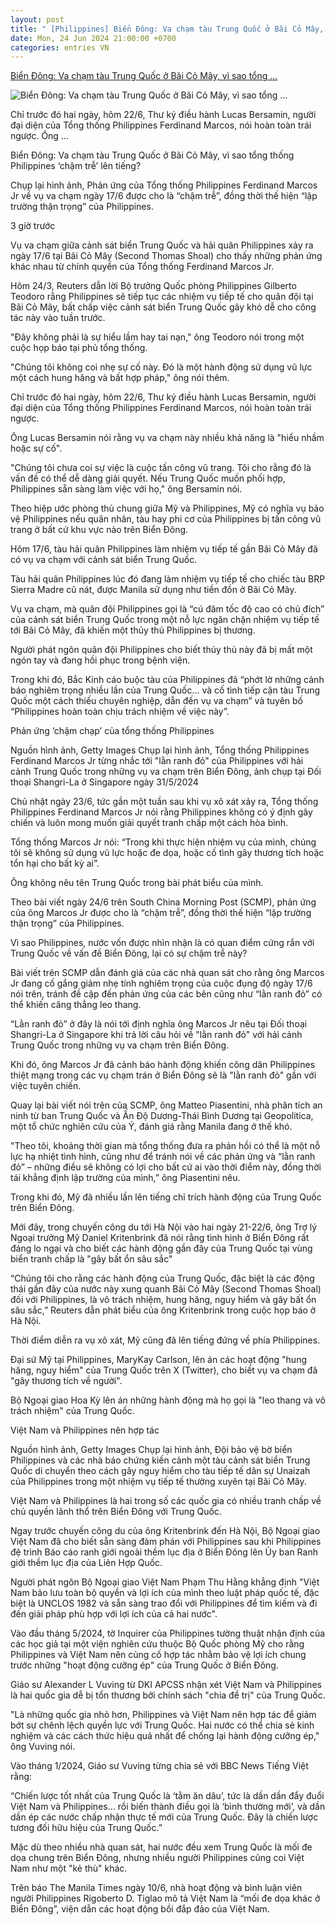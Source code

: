 ```yaml
---
layout: post
title: " [Philippines] Biển Đông: Va chạm tàu Trung Quốc ở Bãi Cỏ Mây, vì sao tổng ..."
date: Mon, 24 Jun 2024 21:00:00 +0700
categories: entries VN
---
```

[Biển Đông: Va chạm tàu Trung Quốc ở Bãi Cỏ Mây, vì sao tổng ...](https://www.bbc.com/vietnamese/articles/clkkkderxdzo)

![Biển Đông: Va chạm tàu Trung Quốc ở Bãi Cỏ Mây, vì sao tổng ...](https://ichef.bbci.co.uk/news/1024/branded_vietnamese/9414/live/cd1f7d70-3220-11ef-bdc5-41d7421c2adf.png)

Chỉ trước đó hai ngày, hôm 22/6, Thư ký điều hành Lucas Bersamin, người đại diện của Tổng thống Philippines Ferdinand Marcos, nói hoàn toàn trái ngược. Ông ...

Biển Đông: Va chạm tàu Trung Quốc ở Bãi Cỏ Mây, vì sao tổng thống Philippines ‘chậm trễ’ lên tiếng?

Chụp lại hình ảnh, Phản ứng của Tổng thống Philippines Ferdinand Marcos Jr về vụ va chạm ngày 17/6 được cho là “chậm trễ”, đồng thời thế hiện “lập trường thận trọng” của Philippines.

3 giờ trước

Vụ va chạm giữa cảnh sát biển Trung Quốc và hải quân Philippines xảy ra ngày 17/6 tại Bãi Cỏ Mây (Second Thomas Shoal) cho thấy những phản ứng khác nhau từ chính quyền của Tổng thống Ferdinand Marcos Jr.

Hôm 24/3, Reuters dẫn lời Bộ trưởng Quốc phòng Philippines Gilberto Teodoro rằng Philippines sẽ tiếp tục các nhiệm vụ tiếp tế cho quân đội tại Bãi Cỏ Mây, bất chấp việc cảnh sát biển Trung Quốc gây khó dễ cho công tác này vào tuần trước.

"Đây không phải là sự hiểu lầm hay tai nạn," ông Teodoro nói trong một cuộc họp báo tại phủ tổng thống.

"Chúng tôi không coi nhẹ sự cố này. Đó là một hành động sử dụng vũ lực một cách hung hăng và bất hợp pháp," ông nói thêm.

Chỉ trước đó hai ngày, hôm 22/6, Thư ký điều hành Lucas Bersamin, người đại diện của Tổng thống Philippines Ferdinand Marcos, nói hoàn toàn trái ngược.

Ông Lucas Bersamin nói rằng vụ va chạm này nhiều khả năng là "hiểu nhầm hoặc sự cố".

"Chúng tôi chưa coi sự việc là cuộc tấn công vũ trang. Tôi cho rằng đó là vấn đề có thể dễ dàng giải quyết. Nếu Trung Quốc muốn phối hợp, Philippines sẵn sàng làm việc với họ," ông Bersamin nói.

Theo hiệp ước phòng thủ chung giữa Mỹ và Philippines, Mỹ có nghĩa vụ bảo vệ Philippines nếu quân nhân, tàu hay phi cơ của Philippines bị tấn công vũ trang ở bất cứ khu vực nào trên Biển Đông.

Hôm 17/6, tàu hải quân Philippines làm nhiệm vụ tiếp tế gần Bãi Cỏ Mây đã có vụ va chạm với cảnh sát biển Trung Quốc.

Tàu hải quân Philippines lúc đó đang làm nhiệm vụ tiếp tế cho chiếc tàu BRP Sierra Madre cũ nát, được Manila sử dụng như tiền đồn ở Bãi Cỏ Mây.

Vụ va chạm, mà quân đội Philippines gọi là “cú đâm tốc độ cao có chủ đích” của cảnh sát biển Trung Quốc trong một nỗ lực ngăn chặn nhiệm vụ tiếp tế tới Bãi Cỏ Mây, đã khiến một thủy thủ Philippines bị thương.

Người phát ngôn quân đội Philippines cho biết thủy thủ này đã bị mất một ngón tay và đang hồi phục trong bệnh viện.

Trong khi đó, Bắc Kinh cáo buộc tàu của Philippines đã “phớt lờ những cảnh báo nghiêm trọng nhiều lần của Trung Quốc… và cố tình tiếp cận tàu Trung Quốc một cách thiếu chuyên nghiệp, dẫn đến vụ va chạm” và tuyên bố “Philippines hoàn toàn chịu trách nhiệm về việc này”.

Phản ứng ‘chậm chạp’ của tổng thống Philippines

Nguồn hình ảnh, Getty Images Chụp lại hình ảnh, Tổng thống Philippines Ferdinand Marcos Jr từng nhắc tới "lằn ranh đỏ" của Philippines với hải cảnh Trung Quốc trong những vụ va chạm trên Biển Đông, ảnh chụp tại Đối thoại Shangri-La ở Singapore ngày 31/5/2024

Chủ nhật ngày 23/6, tức gần một tuần sau khi vụ xô xát xảy ra, Tổng thống Philippines Ferdinand Marcos Jr nói rằng Philippines không có ý định gây chiến và luôn mong muốn giải quyết tranh chấp một cách hòa bình.

Tổng thống Marcos Jr nói: “Trong khi thực hiện nhiệm vụ của mình, chúng tôi sẽ không sử dụng vũ lực hoặc đe dọa, hoặc cố tình gây thương tích hoặc tổn hại cho bất kỳ ai”.

Ông không nêu tên Trung Quốc trong bài phát biểu của mình.

Theo bài viết ngày 24/6 trên South China Morning Post (SCMP), phản ứng của ông Marcos Jr được cho là “chậm trễ”, đồng thời thế hiện “lập trường thận trọng” của Philippines.

Vì sao Philippines, nước vốn được nhìn nhận là có quan điểm cứng rắn với Trung Quốc về vấn đề Biển Đông, lại có sự chậm trễ này?

Bài viết trên SCMP dẫn đánh giá của các nhà quan sát cho rằng ông Marcos Jr đang cố gắng giảm nhẹ tính nghiêm trọng của cuộc đụng độ ngày 17/6 nói trên, tránh đề cập đến phản ứng của các bên cũng như “lằn ranh đỏ” có thể khiến căng thẳng leo thang.

“Lằn ranh đỏ” ở đây là nói tới định nghĩa ông Marcos Jr nêu tại Đối thoại Shangri-La ở Singapore khi trả lời câu hỏi về "lằn ranh đỏ" với hải cảnh Trung Quốc trong những vụ va chạm trên Biển Đông.

Khi đó, ông Marcos Jr đã cảnh báo hành động khiến công dân Philippines thiệt mạng trong các vụ chạm trán ở Biển Đông sẽ là "lằn ranh đỏ" gần với việc tuyên chiến.

Quay lại bài viết nói trên của SCMP, ông Matteo Piasentini, nhà phân tích an ninh từ ban Trung Quốc và Ấn Độ Dương-Thái Bình Dương tại Geopolitica, một tổ chức nghiên cứu của Ý, đánh giá rằng Manila đang ở thế khó.

"Theo tôi, khoảng thời gian mà tổng thống đưa ra phản hồi có thể là một nỗ lực hạ nhiệt tình hình, cũng như để tránh nói về các phản ứng và “lằn ranh đỏ” – những điều sẽ không có lợi cho bất cứ ai vào thời điểm này, đồng thời tái khẳng định lập trường của mình,” ông Piasentini nêu.

Trong khi đó, Mỹ đã nhiều lần lên tiếng chỉ trích hành động của Trung Quốc trên Biển Đông.

Mới đây, trong chuyến công du tới Hà Nội vào hai ngày 21-22/6, ông Trợ lý Ngoại trưởng Mỹ Daniel Kritenbrink đã nói rằng tình hình ở Biển Đông rất đáng lo ngại và cho biết các hành động gần đây của Trung Quốc tại vùng biển tranh chấp là "gây bất ổn sâu sắc"

“Chúng tôi cho rằng các hành động của Trung Quốc, đặc biệt là các động thái gần đây của nước này xung quanh Bãi Cỏ Mây (Second Thomas Shoal) đối với Philippines, là vô trách nhiệm, hung hăng, nguy hiểm và gây bất ổn sâu sắc,” Reuters dẫn phát biểu của ông Kritenbrink trong cuộc họp báo ở Hà Nội.

Thời điểm diễn ra vụ xô xát, Mỹ cũng đã lên tiếng đứng về phía Philippines.

Đại sứ Mỹ tại Philippines, MaryKay Carlson, lên án các hoạt động "hung hăng, nguy hiểm" của Trung Quốc trên X (Twitter), cho biết vụ va chạm đã "gây thương tích về người".

Bộ Ngoại giao Hoa Kỳ lên án những hành động mà họ gọi là "leo thang và vô trách nhiệm" của Trung Quốc.

Việt Nam và Philippines nên hợp tác

Nguồn hình ảnh, Getty Images Chụp lại hình ảnh, Đội bảo vệ bờ biển Philippines và các nhà báo chứng kiến ​​cảnh một tàu cảnh sát biển Trung Quốc di chuyển theo cách gây nguy hiểm cho tàu tiếp tế dân sự Unaizah của Philippines trong một nhiệm vụ tiếp tế thường xuyên tại Bãi Cỏ Mây.

Việt Nam và Philippines là hai trong số các quốc gia có nhiều tranh chấp về chủ quyền lãnh thổ trên Biển Đông với Trung Quốc.

Ngay trước chuyến công du của ông Kritenbrink đến Hà Nội, Bộ Ngoại giao Việt Nam đã cho biết sẵn sàng đàm phán với Philippines sau khi Philippines đệ trình Báo cáo ranh giới ngoài thềm lục địa ở Biển Đông lên Ủy ban Ranh giới thềm lục địa của Liên Hợp Quốc.

Người phát ngôn Bộ Ngoại giao Việt Nam Phạm Thu Hằng khẳng định "Việt Nam bảo lưu toàn bộ quyền và lợi ích của mình theo luật pháp quốc tế, đặc biệt là UNCLOS 1982 và sẵn sàng trao đổi với Philippines để tìm kiếm và đi đến giải pháp phù hợp với lợi ích của cả hai nước".

Vào đầu tháng 5/2024, tờ Inquirer của Philippines tường thuật nhận định của các học giả tại một viện nghiên cứu thuộc Bộ Quốc phòng Mỹ cho rằng Philippines và Việt Nam nên củng cố hợp tác nhằm bảo vệ lợi ích chung trước những "hoạt động cưỡng ép" của Trung Quốc ở Biển Đông.

Giáo sư Alexander L Vuving từ DKI APCSS nhận xét Việt Nam và Philippines là hai quốc gia dễ bị tổn thương bởi chính sách "chia để trị" của Trung Quốc.

"Là những quốc gia nhỏ hơn, Philippines và Việt Nam nên hợp tác để giảm bớt sự chênh lệch quyền lực với Trung Quốc. Hai nước có thể chia sẻ kinh nghiệm và các cách thức hiệu quả nhất để chống lại hành động cưỡng ép," ông Vuving nói.

Vào tháng 1/2024, Giáo sư Vuving từng chia sẻ với BBC News Tiếng Việt rằng:

“Chiến lược tốt nhất của Trung Quốc là ‘tằm ăn dâu’, tức là dần dần đẩy đuổi Việt Nam và Philippines… rồi biến thành điều gọi là ‘bình thường mới’, và dần dần ép các nước chấp nhận thực tế mới của Trung Quốc. Đây là chiến lược tương đối hữu hiệu của Trung Quốc.”

Mặc dù theo nhiều nhà quan sát, hai nước đều xem Trung Quốc là mối đe dọa chung trên Biển Đông, nhưng nhiều người Philippines cũng coi Việt Nam như một "kẻ thù" khác.

Trên báo The Manila Times ngày 10/6, nhà hoạt động và bình luận viên người Philippines Rigoberto D. Tiglao mô tả Việt Nam là “mối đe dọa khác ở Biển Đông”, viện dẫn các hoạt động bồi đắp đảo của Việt Nam.

